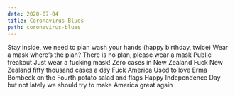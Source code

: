 ```yaml
---
date: 2020-07-04
title: Coronavirus Blues
path: coronavirus-blues
---
```

Stay inside, we need to plan
wash your hands (happy birthday, twice)
Wear a mask
where’s the plan?
There is no plan, please wear a mask
Public freakout
Just wear a fucking mask!
Zero cases in New Zealand
Fuck New Zealand
fifty thousand cases a day
Fuck America
Used to love Erma Bombeck
on the Fourth
potato salad and flags
Happy Independence Day
but not lately
we should try
to make America great again